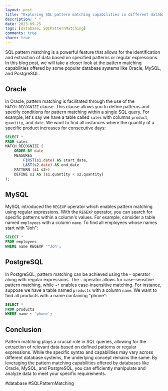 ```yaml
---
layout: post
title: "Exploring SQL pattern matching capabilities in different database systems (Oracle, MySQL, PostgreSQL, etc.)"
description: " "
date: 2023-09-25
tags: [database, SQLPatternMatching]
comments: true
share: true
---
```


SQL pattern matching is a powerful feature that allows for the identification and extraction of data based on specified patterns or regular expressions. In this blog post, we will take a closer look at the pattern matching capabilities offered by some popular database systems like Oracle, MySQL, and PostgreSQL.

## Oracle

In Oracle, pattern matching is facilitated through the use of the `MATCH_RECOGNIZE` clause. This clause allows you to define patterns and specify conditions for pattern matching within a single SQL query. For example, let's say we have a table called `sales` with columns `product`, `quantity`, and `date`. We want to find all instances where the quantity of a specific product increases for consecutive days:

```sql
SELECT *
FROM sales
MATCH_RECOGNIZE (
    ORDER BY date
    MEASURES
        FIRST(s1.date) AS start_date,
        LAST(s2.date) AS end_date
    PATTERN (s1 s2+)
    DEFINE s1 AS (s1.quantity < s2.quantity)
);
```

## MySQL

MySQL introduced the `REGEXP` operator which enables pattern matching using regular expressions. With the `REGEXP` operator, you can search for specific patterns within a column's values. For example, consider a table named `employees` with a column `name`. To find all employees whose names start with "Joh":

```sql
SELECT *
FROM employees
WHERE name REGEXP '^Joh';
```

## PostgreSQL

In PostgreSQL, pattern matching can be achieved using the `~` operator along with regular expressions. The `~` operator allows for case-sensitive pattern matching, while `~*` enables case-insensitive matching. For instance, suppose we have a table named `products` with a column `name`. We want to find all products with a name containing "phone":

```sql
SELECT *
FROM products
WHERE name ~ 'phone';
```

## Conclusion

Pattern matching plays a crucial role in SQL queries, allowing for the extraction of relevant data based on defined patterns or regular expressions. While the specific syntax and capabilities may vary across different database systems, the underlying concept remains the same. By leveraging the pattern matching capabilities offered by databases like Oracle, MySQL, and PostgreSQL, you can efficiently manipulate and analyze data to meet your specific requirements.

#database #SQLPatternMatching
